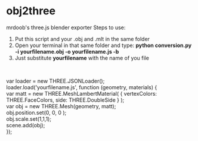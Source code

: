 # obj2three
mrdoob's three.js blender exporter
Steps to use:
1) Put this script and your .obj and .mlt in the same folder<br>
2) Open your terminal in that same folder and type: <b>python conversion.py -i yourfilename.obj -o yourfilename.js -b</b> <br>
3) Just substitute <b>yourfilename</b> with the name of you file<br>

<script src="https://threejs.org/examples/js/loaders/AssimpJSONLoader.js"></script><br>
var loader = new THREE.JSONLoader();<br>
loader.load('yourfilename.js', function (geometry, materials) {<br>
    var matt = new THREE.MeshLambertMaterial( { vertexColors: THREE.FaceColors, side: THREE.DoubleSide } );<br>
    var obj =  new THREE.Mesh(geometry, matt);<br>
    obj.position.set(0, 0, 0 );<br>
    obj.scale.set(1,1,1);<br>
    scene.add(obj);<br>
 });
